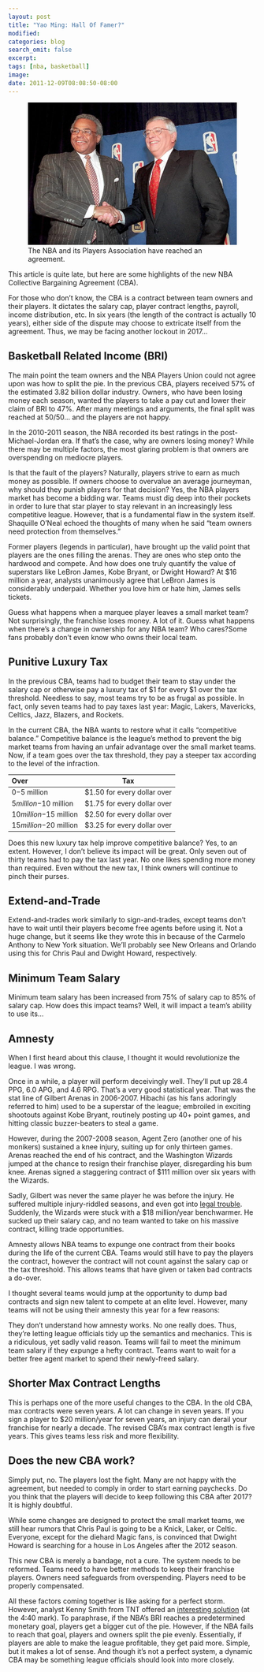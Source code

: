 ```yaml
---
layout: post
title: "Yao Ming: Hall Of Famer?"
modified:
categories: blog
search_omit: false
excerpt:
tags: [nba, basketball]
image:
date: 2011-12-09T08:08:50-08:00
---
```

<figure>
    <img src="/images/new-cba.jpg" alt="image">
    <figcaption>The NBA and its Players Association have reached an agreement.</figcaption>
</figure>
This article is quite late, but here are some highlights of the new NBA Collective Bargaining Agreement (CBA).

For those who don’t know, the CBA is a contract between team owners and their players. It dictates the salary cap, player contract lengths, payroll, income distribution, etc. In six years (the length of the contract is actually 10 years), either side of the dispute may choose to extricate itself from the agreement. Thus, we may be facing another lockout in 2017…

## Basketball Related Income (BRI)

The main point the team owners and the NBA Players Union could not agree upon was how to split the pie. In the previous CBA, players received 57% of the estimated 3.82 billion dollar industry. Owners, who have been losing money each season, wanted the players to take a pay cut and lower their claim of BRI to 47%. After many meetings and arguments, the final split was reached at 50/50… and the players are not happy.

In the 2010-2011 season, the NBA recorded its best ratings in the post-Michael-Jordan era. If that’s the case, why are owners losing money? While there may be multiple factors, the most glaring problem is that owners are overspending on mediocre players.

Is that the fault of the players? Naturally, players strive to earn as much money as possible. If owners choose to overvalue an average journeyman, why should they punish players for that decision? Yes, the NBA players market has become a bidding war. Teams must dig deep into their pockets in order to lure that star player to stay relevant in an increasingly less competitive league. However, that is a fundamental flaw in the system itself. Shaquille O’Neal echoed the thoughts of many when he said “team owners need protection from themselves.”

Former players (legends in particular), have brought up the valid point that players are the ones filling the arenas. They are ones who step onto the hardwood and compete. And how does one truly quantify the value of superstars like LeBron James, Kobe Bryant, or Dwight Howard? At $16 million a year, analysts unanimously agree that LeBron James is considerably underpaid. Whether you love him or hate him, James sells tickets.

Guess what happens when a marquee player leaves a small market team? Not surprisingly, the franchise loses money. A lot of it. Guess what happens when there’s a change in ownership for any NBA team? Who cares?Some fans probably don’t even know who owns their local team.

## Punitive Luxury Tax

In the previous CBA, teams had to budget their team to stay under the salary cap or otherwise pay a luxury tax of $1 for every $1 over the tax threshold. Needless to say, most teams try to be as frugal as possible. In fact, only seven teams had to pay taxes last year: Magic, Lakers, Mavericks, Celtics, Jazz, Blazers, and Rockets.

In the current CBA, the NBA wants to restore what it calls “competitive balance.” Competitive balance is the league’s method to prevent the big market teams from having an unfair advantage over the small market teams. Now, if a team goes over the tax threshold, they pay a steeper tax according to the level of the infraction.

|         Over            |              Tax            |
| :-----------------------| :-------------------------: |
| $0-$5 million           | $1.50 for every dollar over |
| $5 million-$10 million  | $1.75 for every dollar over |
| $10 million-$15 million | $2.50 for every dollar over |
| $15 million-$20 million | $3.25 for every dollar over |
Does this new luxury tax help improve competitive balance? Yes, to an extent. However, I don’t believe its impact will be great. Only seven out of thirty teams had to pay the tax last year. No one likes spending more money than required. Even without the new tax, I think owners will continue to pinch their purses.

## Extend-and-Trade

Extend-and-trades work similarly to sign-and-trades, except teams don’t have to wait until their players become free agents before using it. Not a huge change, but it seems like they wrote this in because of the Carmelo Anthony to New York situation. We’ll probably see New Orleans and Orlando using this for Chris Paul and Dwight Howard, respectively.

## Minimum Team Salary

Minimum team salary has been increased from 75% of salary cap to 85% of salary cap. How does this impact teams? Well, it will impact a team’s ability to use its…

## Amnesty

When I first heard about this clause, I thought it would revolutionize the league. I was wrong.

Once in a while, a player will perform deceivingly well. They’ll put up 28.4 PPG, 6.0 APG, and 4.6 RPG. That’s a very good statistical year. That was the stat line of Gilbert Arenas in 2006-2007. Hibachi (as his fans adoringly referred to him) used to be a superstar of the league; embroiled in exciting shootouts against Kobe Bryant, routinely posting up 40+ point games, and hitting classic buzzer-beaters to steal a game.

However, during the 2007-2008 season, Agent Zero (another one of his monikers) sustained a knee injury, suiting up for only thirteen games. Arenas reached the end of his contract, and the Washington Wizards jumped at the chance to resign their franchise player, disregarding his bum knee. Arenas signed a staggering contract of $111 million over six years with the Wizards.

Sadly, Gilbert was never the same player he was before the injury. He suffered multiple injury-riddled seasons, and even got into [legal trouble](http://www.youtube.com/watch?v=PbfJz4gCdwA). Suddenly, the Wizards were stuck with a $18 million/year benchwarmer. He sucked up their salary cap, and no team wanted to take on his massive contract, killing trade opportunities.

Amnesty allows NBA teams to expunge one contract from their books during the life of the current CBA. Teams would still have to pay the players the contract, however the contract will not count against the salary cap or the tax threshold. This allows teams that have given or taken bad contracts a do-over.

I thought several teams would jump at the opportunity to dump bad contracts and sign new talent to compete at an elite level. However, many teams will not be using their amnesty this year for a few reasons:

They don’t understand how amnesty works. No one really does. Thus, they’re letting league officials tidy up the semantics and mechanics. This is a ridiculous, yet sadly valid reason.
Teams will fail to meet the minimum team salary if they expunge a hefty contract.
Teams want to wait for a better free agent market to spend their newly-freed salary.

## Shorter Max Contract Lengths

This is perhaps one of the more useful changes to the CBA. In the old CBA, max contracts were seven years. A lot can change in seven years. If you sign a player to $20 million/year for seven years, an injury can derail your franchise for nearly a decade. The revised CBA’s max contract length is five years. This gives teams less risk and more flexibility.

## Does the new CBA work?

Simply put, no. The players lost the fight. Many are not happy with the agreement, but needed to comply in order to start earning paychecks. Do you think that the players will decide to keep following this CBA after 2017? It is highly doubtful.

While some changes are designed to protect the small market teams, we still hear rumors that Chris Paul is going to be a Knick, Laker, or Celtic. Everyone, except for the diehard Magic fans, is convinced that Dwight Howard is searching for a house in Los Angeles after the 2012 season.

This new CBA is merely a bandage, not a cure. The system needs to be reformed. Teams need to have better methods to keep their franchise players. Owners need safeguards from overspending. Players need to be properly compensated.

All these factors coming together is like asking for a perfect storm. However, analyst Kenny Smith from TNT offered an [interesting solution](http://www.youtube.com/watch?v=nN922wrLjv8) (at the 4:40 mark). To paraphrase, if the NBA’s BRI reaches a predetermined monetary goal, players get a bigger cut of the pie. However, if the NBA fails to reach that goal, players and owners split the pie evenly. Essentially, if players are able to make the league profitable, they get paid more. Simple, but it makes a lot of sense. And though it’s not a perfect system, a dynamic CBA may be something league officials should look into more closely.
